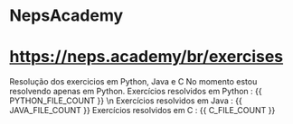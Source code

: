 # NepsAcademy
# https://neps.academy/br/exercises 
Resolução dos exercicios em Python, Java e C No momento estou resolvendo apenas em Python.
Exercícios resolvidos em Python : {{ PYTHON_FILE_COUNT }} \n
Exercícios resolvidos em Java : {{ JAVA_FILE_COUNT }}
Exercícios resolvidos em C : {{ C_FILE_COUNT }}
